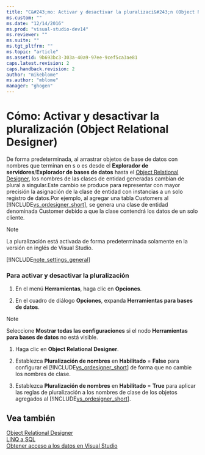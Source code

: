 ```yaml
---
title: "C&#243;mo: Activar y desactivar la pluralizaci&#243;n (Object Relational Designer) | Microsoft Docs"
ms.custom: ""
ms.date: "12/14/2016"
ms.prod: "visual-studio-dev14"
ms.reviewer: ""
ms.suite: ""
ms.tgt_pltfrm: ""
ms.topic: "article"
ms.assetid: 9b693bc3-303a-40a9-97ee-9cef5ca3ae81
caps.latest.revision: 2
caps.handback.revision: 2
author: "mikeblome"
ms.author: "mblome"
manager: "ghogen"
---
```

# C&#243;mo: Activar y desactivar la pluralizaci&#243;n (Object Relational Designer)
De forma predeterminada, al arrastrar objetos de base de datos con nombres que terminan en s o es desde el **Explorador de servidores**\/**Explorador de bases de datos** hasta el [Object Relational Designer](../data-tools/linq-to-sql-tools-in-visual-studio2.md), los nombres de las clases de entidad generadas cambian de plural a singular.Este cambio se produce para representar con mayor precisión la asignación de la clase de entidad con instancias a un solo registro de datos.Por ejemplo, al agregar una tabla Customers al [!INCLUDE[vs_ordesigner_short](../data-tools/includes/vs_ordesigner_short_md.md)], se genera una clase de entidad denominada Customer debido a que la clase contendrá los datos de un solo cliente.  
  
> [!NOTE]
>  La pluralización está activada de forma predeterminada solamente en la versión en inglés de Visual Studio.  
  
 [!INCLUDE[note_settings_general](../data-tools/includes/note_settings_general_md.md)]  
  
### Para activar y desactivar la pluralización  
  
1.  En el menú **Herramientas**, haga clic en **Opciones**.  
  
2.  En el cuadro de diálogo **Opciones**, expanda **Herramientas para bases de datos**.  
  
> [!NOTE]
>  Seleccione **Mostrar todas las configuraciones** si el nodo **Herramientas para bases de datos** no está visible.  
  
1.  Haga clic en **Object Relational Designer**.  
  
2.  Establezca **Pluralización de nombres** en **Habilitado** \= **False** para configurar el [!INCLUDE[vs_ordesigner_short](../data-tools/includes/vs_ordesigner_short_md.md)] de forma que no cambie los nombres de clase.  
  
3.  Establezca **Pluralización de nombres** en **Habilitado** \= **True** para aplicar las reglas de pluralización a los nombres de clase de los objetos agregados al [!INCLUDE[vs_ordesigner_short](../data-tools/includes/vs_ordesigner_short_md.md)].  
  
## Vea también  
 [Object Relational Designer](../data-tools/linq-to-sql-tools-in-visual-studio2.md)   
 [LINQ a SQL](../Topic/LINQ%20to%20SQL.md)   
 [Obtener acceso a los datos en Visual Studio](../data-tools/accessing-data-in-visual-studio.md)